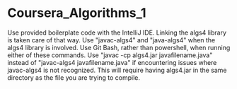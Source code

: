 # Coursera_Algorithms_1

Use provided boilerplate code with the IntelliJ IDE. Linking the algs4 library is taken care of that way.
Use "javac-algs4" and "java-algs4" when the algs4 library is involved.
Use Git Bash, rather than powershell, when running either of these commands.
Use "javac -cp algs4.jar javafilename.java" instead of "javac-algs4 javafilename.java" if encountering issues where javac-algs4 is not recognized. This will require having algs4.jar in the same directory as the file you are trying to compile.